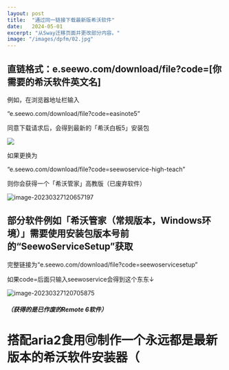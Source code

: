 ```yaml
---
layout: post
title:  "通过同一链接下载最新版希沃软件"
date:   2024-05-01
excerpt: "从Sway迁移页面并更改部分内容。"
image: "/images/dpfm/02.jpg"
---
```


## 直链格式：e.seewo.com/download/file?code=[你需要的希沃软件英文名] 

例如，在浏览器地址栏输入

“e.seewo.com/download/file?code=easinote5”

同意下载请求后，会得到最新的「希沃白板5」安装包

![](https://img06.mifile.cn/v1/MI_542ED8B1722DC/4bc435ea1e7ccc297f7f8c6acf96d945.png)

如果更换为

 “e.seewo.com/download/file?code=seewoservice-high-teach”

则你会获得一个「希沃管家」高教版（已废弃软件）

![image-20230327120657197](https://img06.mifile.cn/v1/MI_542ED8B1722DC/0c512739605a4cebb6acacde7b191806.png)

## 部分软件例如「希沃管家（常规版本，Windows环境）」需要使用安装包版本号前的“SeewoServiceSetup”获取

完整链接为“e.seewo.com/download/file?code=seewoservicesetup”

如果code=后面只输入seewoservice会得到这个东东↓

![image-20230327120705875](https://img06.mifile.cn/v1/MI_542ED8B1722DC/6e4f5dee90b66fb0a364f23a1cf4e7b0.png)

##### （获得的是已作废的Remote 6软件）

# 搭配aria2食用🉑制作一个永远都是最新版本的希沃软件安装器（

